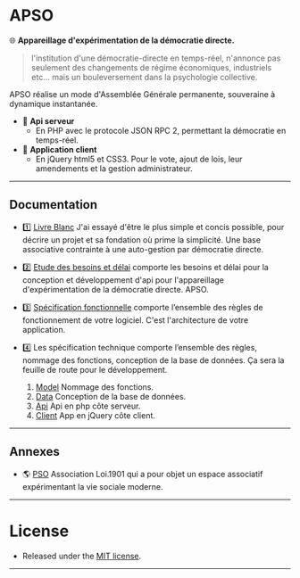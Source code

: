 # APSO

:globe_with_meridians: **Appareillage d'expérimentation de la démocratie directe.**

> l'institution d'une démocratie-directe en temps-réel, n'annonce pas seulement des changements de régime économiques, industriels etc... mais un bouleversement dans la psychologie collective.

APSO réalise un mode d'Assemblée Générale permanente, souveraine à dynamique instantanée.

* :blue_book: **Api serveur**
	* En PHP avec le protocole JSON RPC 2, permettant la démocratie en temps-réel.
* :green_book: **Application client**
	* En jQuery html5 et CSS3. Pour le vote, ajout de lois, leur amendements et la gestion administrateur.

***

## Documentation

* :one: [Livre Blanc](doc/livre_blanc.md) J'ai essayé d'être le plus simple et concis possible, pour décrire un projet et sa fondation où prime la simplicité. Une base associative contrainte à une auto-gestion par démocratie directe.

* :two: [Etude des besoins et délai](doc/etude_des_besoins_delai.md) comporte les besoins et délai pour la conception et développement d'api pour l'appareillage d'expérimentation de la démocratie directe. APSO.

* :three: [Spécification fonctionnelle](doc/specification_fonctionnelle.md) comporte l’ensemble des règles de fonctionnement de votre logiciel. C'est l'architecture de votre application.

* :four: Les spécification technique comporte l’ensemble des règles, nommage des fonctions, conception de la base de données. Ça sera la feuille de route pour le développement.
	
	1. [Model](doc/specification_technique_model.md) Nommage des fonctions.
	2. [Data](doc/specification_technique_data.md) Conception de la base de données.
	3. [Api](doc/specification_technique_api.md) Api en php côte serveur.
	4. [Client](doc/specification_technique_client.md) App en jQuery côte client.

***

## Annexes

* :earth_americas: [PSO](http://www.lasainteethique.org/leparti/2015/htm/20150107_00-PSO.htm) Association Loi.1901 qui a pour objet un espace associatif expérimentant la vie sociale moderne.

***

# License

* Released under the [MIT license](http://opensource.org/licenses/mit-license.php).

***
